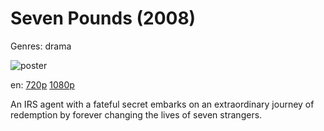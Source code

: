 # Seven Pounds (2008)

Genres: drama

![poster](http://image.tmdb.org/t/p/w500/mX8SsTw2uApc02W8SBIKeprcWr1.jpg)

en:
  [720p](magnet:?xt=urn:btih:44680A4E4EEBE779305E4D92818F55980E83E6CF&tr=udp://glotorrents.pw:6969/announce&tr=udp://tracker.opentrackr.org:1337/announce&tr=udp://torrent.gresille.org:80/announce&tr=udp://tracker.openbittorrent.com:80&tr=udp://tracker.coppersurfer.tk:6969&tr=udp://tracker.leechers-paradise.org:6969&tr=udp://p4p.arenabg.ch:1337&tr=udp://tracker.internetwarriors.net:1337)
  [1080p](magnet:?xt=urn:btih:97C03F9E716B91B62DDEF5ED3A62732523B62438&tr=udp://glotorrents.pw:6969/announce&tr=udp://tracker.opentrackr.org:1337/announce&tr=udp://torrent.gresille.org:80/announce&tr=udp://tracker.openbittorrent.com:80&tr=udp://tracker.coppersurfer.tk:6969&tr=udp://tracker.leechers-paradise.org:6969&tr=udp://p4p.arenabg.ch:1337&tr=udp://tracker.internetwarriors.net:1337)
  


An IRS agent with a fateful secret embarks on an extraordinary journey of redemption by forever changing the lives of seven strangers.